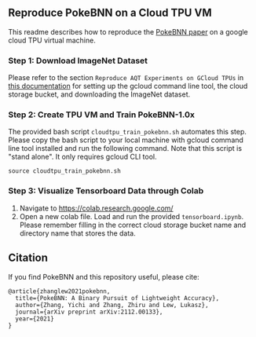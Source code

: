 ## Reproduce PokeBNN on a Cloud TPU VM

This readme describes how to reproduce the [PokeBNN paper](https://arxiv.org/abs/2112.00133) on a google cloud TPU virtual machine.

### Step 1: Download ImageNet Dataset

Please refer to the section `Reproduce AQT Experiments on GCloud TPUs` in [this documentation](https://github.com/ychzhang/aqt/tree/main/aqt/jax_legacy/jax/imagenet#reproduce-aqt-experiments-on-gcloud-tpus) for setting up the gcloud command line tool, the cloud storage bucket, and downloading the ImageNet dataset.

### Step 2: Create TPU VM and Train PokeBNN-1.0x

The provided bash script `cloudtpu_train_pokebnn.sh` automates this step. Please copy the bash script to your local machine with gcloud command line tool installed and run the following command. Note that this script is "stand alone". It only requires gcloud CLI tool.
```
source cloudtpu_train_pokebnn.sh
```

### Step 3: Visualize Tensorboard Data through Colab

1. Navigate to https://colab.research.google.com/
2. Open a new colab file. Load and run the provided `tensorboard.ipynb`. Please remember filling in the correct cloud storage bucket name and directory name that stores the data.

## Citation

If you find PokeBNN and this repository useful, please cite:

```
@article{zhanglew2021pokebnn,
  title={PokeBNN: A Binary Pursuit of Lightweight Accuracy},
  author={Zhang, Yichi and Zhang, Zhiru and Lew, Lukasz},
  journal={arXiv preprint arXiv:2112.00133},
  year={2021}
}
```

